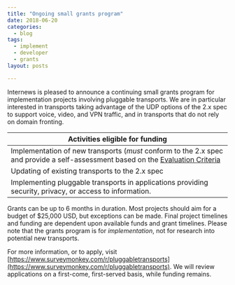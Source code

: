 ```yaml
---
title: "Ongoing small grants program"
date: 2018-06-20
categories:
  - blog
tags:
  - implement
  - developer
  - grants
layout: posts

---
```


Internews is pleased to announce a continuing small grants program for implementation projects involving pluggable transports. We are in particular interested in transports taking advantage of the UDP options of the 2.x spec to support voice, video, and VPN traffic, and in transports that do not rely on domain fronting.

| **Activities eligible for funding** |
|-----|
|Implementation of new transports (*must* conform to the 2.x spec and provide a self-assessment based on the [Evaluation Criteria](https://trac.torproject.org/projects/tor/wiki/doc/PluggableTransports/PTEvaluationCriteria)|
|Updating of existing transports to the 2.x spec|
|Implementing pluggable transports in applications providing security, privacy, or access to information.|

Grants can be up to 6 months in duration. Most projects should aim for a budget of $25,000 USD, but exceptions can be made. Final project timelines and funding are dependent upon available funds and grant timelines. Please note that the grants program is for *implementation*, not for research into potential new transports.

For more information, or to apply, visit [https://www.surveymonkey.com/r/pluggabletransports](https://www.surveymonkey.com/r/pluggabletransports). We will review applications on a first-come, first-served basis, while funding remains.
